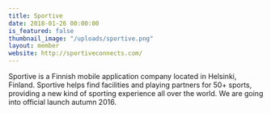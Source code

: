 ```yaml
---
title: Sportive
date: 2018-01-26 00:00:00
is_featured: false
thumbnail_image: "/uploads/sportive.png"
layout: member
website: http://sportiveconnects.com/
---
```


Sportive is a Finnish mobile application company located in Helsinki, Finland. Sportive helps find facilities and playing partners for 50+ sports, providing a new kind of sporting experience all over the world. We are going into official launch autumn 2016.